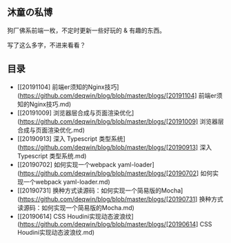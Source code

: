 ## 沐童の私博

狗厂佛系前端一枚，不定时更新一些好玩的 & 有趣的东西。

写了这么多字，不进来看看？

## 目录
- [[20191104] 前端er须知的Nginx技巧](https://github.com/deqwin/blog/blob/master/blogs/[20191104] 前端er须知的Nginx技巧.md)
- [[20191009] 浏览器层合成与页面渲染优化](https://github.com/deqwin/blog/blob/master/blogs/[20191009] 浏览器层合成与页面渲染优化.md)
- [[20190913] 深入 Typescript 类型系统](https://github.com/deqwin/blog/blob/master/blogs/[20190913] 深入 Typescript 类型系统.md)
- [[20190702] 如何实现一个webpack yaml-loader](https://github.com/deqwin/blog/blob/master/blogs/[20190702] 如何实现一个webpack yaml-loader.md)
- [[20190731] 换种方式读源码：如何实现一个简易版的Mocha](https://github.com/deqwin/blog/blob/master/blogs/[20190731] 换种方式读源码：如何实现一个简易版的Mocha.md)
- [[20190614] CSS Houdini实现动态波浪纹](https://github.com/deqwin/blog/blob/master/blogs/[20190614] CSS Houdini实现动态波浪纹.md)

